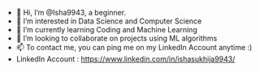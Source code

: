 - 👋 Hi, I’m @Isha9943, a beginner.
- 👀 I’m interested in Data Science and Computer Science
- 🌱 I’m currently learning Coding and Machine Learning
- 💞️ I’m looking to collaborate on projects using ML algorithms 
- 📫 To contact me, you can ping me on my LinkedIn Account anytime :)  
-  LinkedIn Account : https://www.linkedin.com/in/ishasukhija9943/ 

<!---
Isha9943/Isha9943 is a ✨ special ✨ repository because its `README.md` (this file) appears on your GitHub profile.
You can click the Preview link to take a look at your changes.
--->
